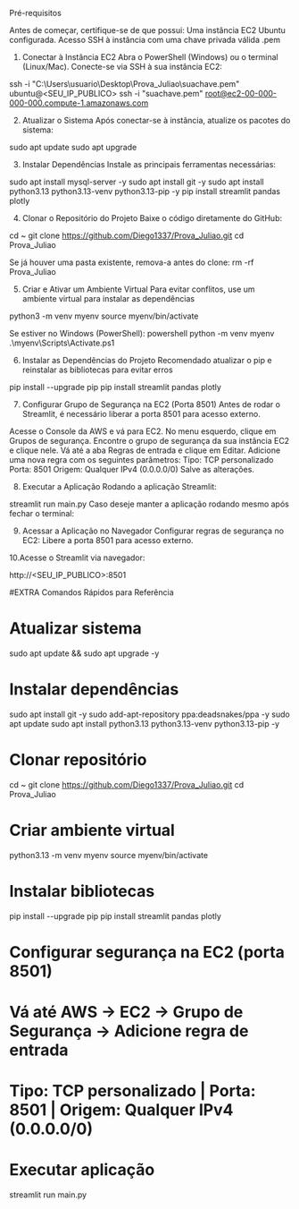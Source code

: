 Pré-requisitos

Antes de começar, certifique-se de que possui:
Uma instância EC2 Ubuntu configurada. 
Acesso SSH à instância com uma chave privada válida .pem 

1. Conectar à Instância EC2
Abra o PowerShell (Windows) ou o terminal (Linux/Mac).
Conecte-se via SSH à sua instância EC2:

ssh -i "C:\Users\usuario\Desktop\Prova_Juliao\suachave.pem" ubuntu@<SEU_IP_PUBLICO>
ssh -i "suachave.pem" root@ec2-00-000-000-000.compute-1.amazonaws.com

2. Atualizar o Sistema
Após conectar-se à instância, atualize os pacotes do sistema:

sudo apt update 
sudo apt upgrade 

3. Instalar Dependências
Instale as principais ferramentas necessárias:

sudo apt install mysql-server -y
sudo apt install git -y
sudo apt install python3.13 python3.13-venv python3.13-pip -y
pip install streamlit pandas plotly

4. Clonar o Repositório do Projeto
Baixe o código diretamente do GitHub:

cd ~
git clone https://github.com/Diego1337/Prova_Juliao.git
cd Prova_Juliao

Se já houver uma pasta existente, remova-a antes do clone:
rm -rf Prova_Juliao

5. Criar e Ativar um Ambiente Virtual
Para evitar conflitos, use um ambiente virtual para instalar as dependências

python3 -m venv myenv
source myenv/bin/activate

Se estiver no Windows (PowerShell):
powershell
python -m venv myenv
.\myenv\Scripts\Activate.ps1

6. Instalar as Dependências do Projeto
Recomendado atualizar o pip e reinstalar as bibliotecas para evitar erros

pip install --upgrade pip
pip install streamlit pandas plotly

7. Configurar Grupo de Segurança na EC2 (Porta 8501)
Antes de rodar o Streamlit, é necessário liberar a porta 8501 para acesso externo.

Acesse o Console da AWS e vá para EC2.
No menu esquerdo, clique em Grupos de segurança.
Encontre o grupo de segurança da sua instância EC2 e clique nele.
Vá até a aba Regras de entrada e clique em Editar.
Adicione uma nova regra com os seguintes parâmetros:
Tipo: TCP personalizado
Porta: 8501
Origem: Qualquer IPv4 (0.0.0.0/0)
Salve as alterações.

8. Executar a Aplicação
Rodando a aplicação Streamlit:

streamlit run main.py
Caso deseje manter a aplicação rodando mesmo após fechar o terminal:

9. Acessar a Aplicação no Navegador
Configurar regras de segurança no EC2: Libere a porta 8501 para acesso externo.

10.Acesse o Streamlit via navegador:

http://<SEU_IP_PUBLICO>:8501

#EXTRA
Comandos Rápidos para Referência

# Atualizar sistema
sudo apt update && sudo apt upgrade -y

# Instalar dependências
sudo apt install git -y
sudo add-apt-repository ppa:deadsnakes/ppa -y
sudo apt update
sudo apt install python3.13 python3.13-venv python3.13-pip -y

# Clonar repositório
cd ~
git clone https://github.com/Diego1337/Prova_Juliao.git
cd Prova_Juliao

# Criar ambiente virtual
python3.13 -m venv myenv
source myenv/bin/activate

# Instalar bibliotecas
pip install --upgrade pip
pip install streamlit pandas plotly

# Configurar segurança na EC2 (porta 8501)
# Vá até AWS -> EC2 -> Grupo de Segurança -> Adicione regra de entrada
# Tipo: TCP personalizado | Porta: 8501 | Origem: Qualquer IPv4 (0.0.0.0/0)

# Executar aplicação
streamlit run main.py
